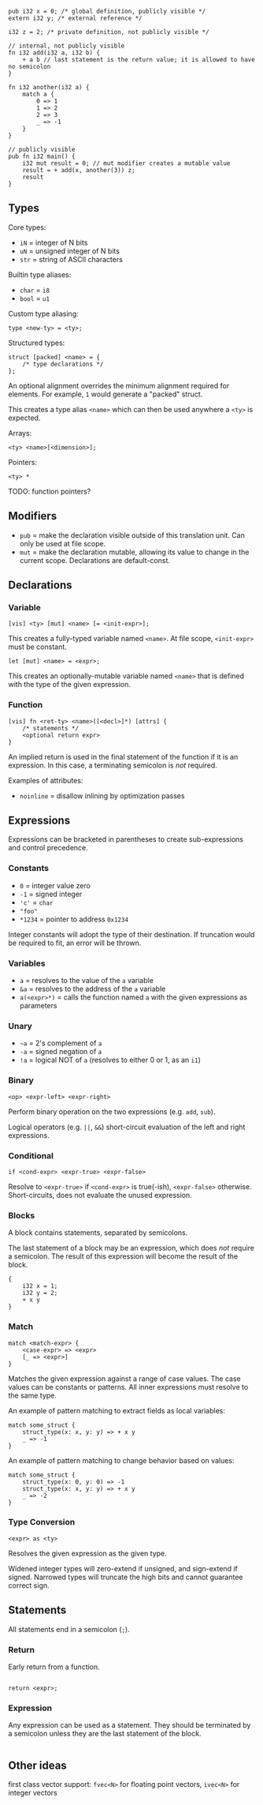 ```
pub i32 x = 0; /* global definition, publicly visible */
extern i32 y; /* external reference */

i32 z = 2; /* private definition, not publicly visible */

// internal, not publicly visible
fn i32 add(i32 a, i32 b) {
    + a b // last statement is the return value; it is allowed to have no semicolon
}

fn i32 another(i32 a) {
    match a {
        0 => 1
        1 => 2
        2 => 3
        _ => -1
    }
}

// publicly visible
pub fn i32 main() {
    i32 mut result = 0; // mut modifier creates a mutable value
    result = + add(x, another(3)) z;
    result
}
```

## Types

Core types:

- `iN` = integer of N bits
- `uN` = unsigned integer of N bits
- `str` = string of ASCII characters

Builtin type aliases:

- `char` = `i8`
- `bool` = `u1`

Custom type aliasing:

```
type <new-ty> = <ty>;
```

Structured types:

```
struct [packed] <name> = {
    /* type declarations */
};
```

An optional alignment overrides the minimum alignment required for elements. For example, `1` would generate a "packed" struct.

This creates a type alias `<name>` which can then be used anywhere a `<ty>` is expected.

Arrays:

```
<ty> <name>[<dimension>];
```

Pointers:

```
<ty> *
```

TODO: function pointers?

## Modifiers

- `pub` = make the declaration visible outside of this translation unit. Can only be used at file scope.
- `mut` = make the declaration mutable, allowing its value to change in the current scope. Declarations are default-const.

## Declarations

### Variable

```
[vis] <ty> [mut] <name> [= <init-expr>];
```

This creates a fully-typed variable named `<name>`. At file scope, `<init-expr>` must be constant.

```
let [mut] <name> = <expr>;
```

This creates an optionally-mutable variable named `<name>` that is defined with the type of the given expression.

### Function

```
[vis] fn <ret-ty> <name>([<decl>]*) [attrs] {
    /* statements */
    <optional return expr>
}
```

An implied return is used in the final statement of the function if it is an expression. In this case, a terminating semicolon is _not_ required.

Examples of attributes:

- `noinline` = disallow inlining by optimization passes

## Expressions

Expressions can be bracketed in parentheses to create sub-expressions and control precedence.

### Constants

- `0` = integer value zero
- `-1` = signed integer
- `'c'` = `char`
- `"foo"`
- `*1234` = pointer to address `0x1234`

Integer constants will adopt the type of their destination. If truncation would be required to fit, an error will be thrown.

### Variables

- `a` = resolves to the value of the `a` variable
- `&a` = resolves to the address of the `a` variable
- `a(<expr>*)` = calls the function named `a` with the given expressions as parameters

### Unary

- `~a` = 2's complement of `a`
- `-a` = signed negation of `a`
- `!a` = logical NOT of `a` (resolves to either 0 or 1, as an `i1`)

### Binary

`<op> <expr-left> <expr-right>`

Perform binary operation on the two expressions (e.g. `add`, `sub`).

Logical operators (e.g. `||`, `&&`) short-circuit evaluation of the left and right expressions.

### Conditional

`if <cond-expr> <expr-true> <expr-false>`

Resolve to `<expr-true>` if `<cond-expr>` is true(-ish), `<expr-false>` otherwise. Short-circuits, does not evaluate the unused expression.

### Blocks

A block contains statements, separated by semicolons.

The last statement of a block may be an expression, which does _not_ require a semicolon. The result of this expression will become the result of the block.

```
{
    i32 x = 1;
    i32 y = 2;
    + x y
}
```

### Match

```
match <match-expr> {
    <case-expr> => <expr>
    [_ => <expr>]
}
```

Matches the given expression against a range of case values. The case values can be constants or patterns. All inner expressions must resolve to the same type.

An example of pattern matching to extract fields as local variables:

```
match some_struct {
    struct_type(x: x, y: y) => + x y
    _ => -1
}
```

An example of pattern matching to change behavior based on values:

```
match some_struct {
    struct_type(x: 0, y: 0) => -1
    struct_type(x: x, y: y) => + x y
    _ => -2
}
```

### Type Conversion

`<expr> as <ty>`

Resolves the given expression as the given type.

Widened integer types will zero-extend if unsigned, and sign-extend if signed. Narrowed types will truncate the high bits and cannot guarantee correct sign.

## Statements

All statements end in a semicolon (`;`).

### Return

Early return from a function.

```

return <expr>;

```

### Expression

Any expression can be used as a statement. They should be terminated by a semicolon unless they are the last statement of the block.

```

```

## Other ideas

first class vector support: `fvec<N>` for floating point vectors, `ivec<N>` for integer vectors
